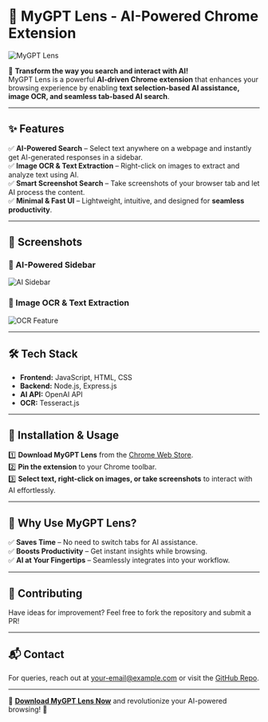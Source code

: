 # 🚀 MyGPT Lens - AI-Powered Chrome Extension  

![MyGPT Lens](https://lh3.googleusercontent.com/BLHgs9YiD77UzfhxU5si7HKz3vbcBDid8uEU5-kkcPktDuRbfot_SQQ1bCYgS7tJxjikJGs1H4WWAgEISX8FEmR3j4U=s1280-w1280-h800)  

🔎 **Transform the way you search and interact with AI!**  
MyGPT Lens is a powerful **AI-driven Chrome extension** that enhances your browsing experience by enabling **text selection-based AI assistance, image OCR, and seamless tab-based AI search**.  

---

## ✨ Features  
✅ **AI-Powered Search** – Select text anywhere on a webpage and instantly get AI-generated responses in a sidebar.  
✅ **Image OCR & Text Extraction** – Right-click on images to extract and analyze text using AI.  
✅ **Smart Screenshot Search** – Take screenshots of your browser tab and let AI process the content.  
✅ **Minimal & Fast UI** – Lightweight, intuitive, and designed for **seamless productivity**.  

---

## 📸 Screenshots  

### 🔹 AI-Powered Sidebar  
![AI Sidebar](https://lh3.googleusercontent.com/-p6tJpPwJ-_o7VDnLdXasAsfo_kC6nfBLIYVcEbjMOV7bIHaEIJe0C-SzjWpm46d19FivRhnUNgw3YPDoHYtOX3vtQ=s1280-w1280-h800)  

### 🔹 Image OCR & Text Extraction  
![OCR Feature](https://lh3.googleusercontent.com/6Ve8V5K1sCWieuyk4oWc4JaLrhrhVKqBae-aTP0zeiKnHXmla7hvJYr-k8NxLqRHYrsH1LzcY8K_t4A8-ouroQ0e-W4=s1280-w1280-h800)  

---

## 🛠️ Tech Stack  
- **Frontend:** JavaScript, HTML, CSS  
- **Backend:** Node.js, Express.js  
- **AI API:** OpenAI API  
- **OCR:** Tesseract.js  

---

## 🚀 Installation & Usage  

1️⃣ **Download MyGPT Lens** from the [Chrome Web Store](https://chrome.google.com/webstore/detail/mygpt-lens/your-extension-id).  
2️⃣ **Pin the extension** to your Chrome toolbar.  
3️⃣ **Select text, right-click on images, or take screenshots** to interact with AI effortlessly.  

---

## 📌 Why Use MyGPT Lens?  
✅ **Saves Time** – No need to switch tabs for AI assistance.  
✅ **Boosts Productivity** – Get instant insights while browsing.  
✅ **AI at Your Fingertips** – Seamlessly integrates into your workflow.  

---

## 🤝 Contributing  
Have ideas for improvement? Feel free to fork the repository and submit a PR!  

---

## 📬 Contact  
For queries, reach out at [your-email@example.com](mailto:your-email@example.com) or visit the [GitHub Repo](https://github.com/your-username/MyGPT-Lens).  

---

🔗 **[Download MyGPT Lens Now](https://chrome.google.com/webstore/detail/mygpt-lens/your-extension-id)** and revolutionize your AI-powered browsing! 🚀  
